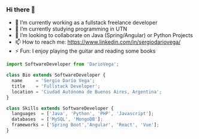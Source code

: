 ### Hi there 👋

- 🔭 I’m currently working as a fullstack freelance developer
- 🌱 I’m currently studying programming in UTN
- 👯 I’m looking to collaborate on Java (Spring/Angular) or Python Projects
- 📫 How to reach me: https://www.linkedin.com/in/sergiodariovega/
- ⚡ Fun: I enjoy playing the guitar and reading some books




```js
import SoftwareDeveloper from 'DarioVega';

class Bio extends SoftwareDeveloper {
  name     = 'Sergio Darío Vega';
  title    = 'Fullstack Developer';
  location = 'Ciudad Autónoma de Buenos Aires, Argentina';
}

class Skills extends SoftwareDeveloper {
  languages  = ['Java', 'Python', 'PHP', 'Javascript'];
  databases  = ['MySQL', 'MongoDB'];
  frameworks = ['Spring Boot','Angular', 'React', 'Vue'];
}
```
